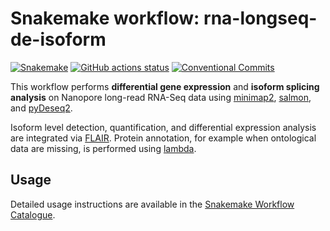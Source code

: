 # Snakemake workflow: rna-longseq-de-isoform

[![Snakemake](https://img.shields.io/badge/snakemake-≥8.0-brightgreen.svg)](https://snakemake.github.io)
[![GitHub actions status](https://img.shields.io/github/actions/workflow/status/snakemake-workflows/transcriptome-differential-expression/.github%2Fworkflows%2Fmain.yml?branch=main
)](https://github.com/snakemake-workflows/transcriptome-differential-expression/actions?query=branch%3Amain+workflow%3ATests)
[![Conventional Commits](https://img.shields.io/badge/Conventional%20Commits-1.0.0-%23FE5196?logo=conventionalcommits&logoColor=white)](https://conventionalcommits.org)


This workflow performs **differential gene expression** and **isoform splicing analysis** on Nanopore long-read RNA-Seq data using [minimap2](https://github.com/lh3/minimap2), [salmon](https://github.com/COMBINE-lab/salmon), and [pyDeseq2](https://github.com/owkin/PyDESeq2). 

Isoform level detection, quantification, and differential expression analysis are integrated via [FLAIR](https://github.com/BrooksLabUCSC/flair). Protein annotation, for example when ontological data are missing, is performed using [lambda](https://github.com/seqan/lambda).

## Usage

Detailed usage instructions are available in the [Snakemake Workflow Catalogue](https://snakemake.github.io/snakemake-workflow-catalog/docs/workflows/snakemake-workflows/rna-longseq-de-isoform.html).
